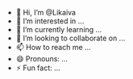 - 👋 Hi, I’m @Likaiva
- 👀 I’m interested in ...
- 🌱 I’m currently learning ...
- 💞️ I’m looking to collaborate on ...
- 📫 How to reach me ...
- 😄 Pronouns: ...
- ⚡ Fun fact: ...

<!---
Likaiva/Likaiva is a ✨ special ✨ repository because its `README.md` (this file) appears on your GitHub profile.
You can click the Preview link to take a look at your changes.
--->
